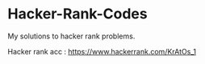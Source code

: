 # Hacker-Rank-Codes
My solutions to hacker rank problems.


Hacker rank acc : https://www.hackerrank.com/KrAtOs_1
